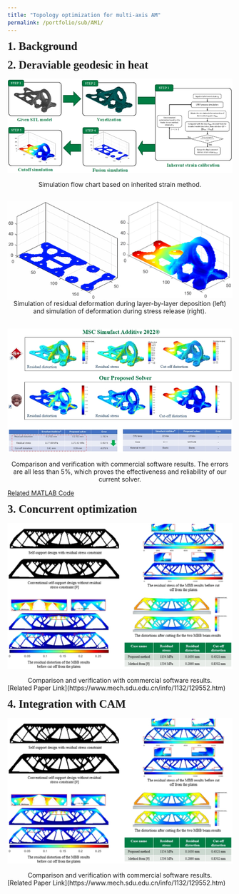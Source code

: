 ```yaml
---
title: "Topology optimization for multi-axis AM"
permalink: /portfolio/sub/AM1/
---
```


<span style="font-family:'Times New Roman'; font-weight:bold; font-size: 25px;">**1. Background**</span>  
  

<span style="font-family:'Times New Roman'; font-weight:bold; font-size: 25px;">**2. Deraviable geodesic in heat**</span>  
<br/><img src='/images/manufacturing_process/研究1-1.png'>
<center>Simulation flow chart based on inherited strain method.</center>  

<div style="display: flex;">
    <img src='/images/manufacturing_process/Picture3.gif' style="width: 50%; Height: 50%; margin-top: 30px;">
    <img src='/images/manufacturing_process/Picture5.gif' style="width: 50%; Height: 50%; margin-top: 30px;">
</div>
<center>Simulation of residual deformation during layer-by-layer deposition (left) and simulation of deformation during stress release (right).</center>  

<br/><img src='/images/manufacturing_process/研究1-3.png'>
<center>Comparison and verification with commercial software results. The errors are all less than 5%, which proves the effectiveness and reliability of our current solver.</center>  

  [Related MATLAB Code](https://www.mech.sdu.edu.cn/info/1132/129552.htm)

<span style="font-family:'Times New Roman'; font-weight:bold; font-size: 25px;">**3. Concurrent optimization**</span>  
<br/><img src='/images/manufacturing_process/研究1-4.png'>
<center>Comparison and verification with commercial software results.</center>  
[Related Paper Link](https://www.mech.sdu.edu.cn/info/1132/129552.htm)  

<span style="font-family:'Times New Roman'; font-weight:bold; font-size: 25px;">**4. Integration with CAM**</span>  
<br/><img src='/images/manufacturing_process/研究1-4.png'>
<center>Comparison and verification with commercial software results.</center>  
[Related Paper Link](https://www.mech.sdu.edu.cn/info/1132/129552.htm)  